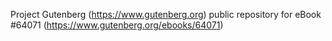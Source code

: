 Project Gutenberg (https://www.gutenberg.org) public repository for
eBook #64071 (https://www.gutenberg.org/ebooks/64071)
